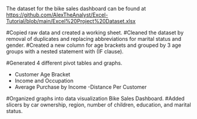 The dataset for the bike sales dashboard can be found at 
https://github.com/AlexTheAnalyst/Excel-Tutorial/blob/main/Excel%20Project%20Dataset.xlsx

#Copied raw data and created a working sheet.
#Cleaned the dataset by removal of duplicates and replacing abbreviations for marital status and gender.
#Created a new column for age brackets and grouped by 3 age groups with a nested statement with (IF clause).

#Generated 4 different pivot tables and graphs.
- Customer Age Bracket
- Income and Occupation
- Average Purchase by Income
-Distance Per Customer

#Organized graphs into data visualization Bike Sales Dashboard.
#Added slicers by car ownership, region, number of children, education, and marital status.
